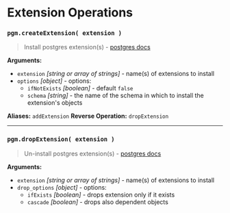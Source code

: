 # Extension Operations

### `pgm.createExtension( extension )`

> Install postgres extension(s) - [postgres docs](http://www.postgresql.org/docs/current/static/sql-createextension.html.html)

**Arguments:**

- `extension` _[string or array of strings]_ - name(s) of extensions to install
- `options` _[object]_ - options:
  - `ifNotExists` _[boolean]_ - default `false`
  - `schema` _[string]_ - the name of the schema in which to install the extension's objects

**Aliases:** `addExtension`
**Reverse Operation:** `dropExtension`

---

### `pgm.dropExtension( extension )`

> Un-install postgres extension(s) - [postgres docs](http://www.postgresql.org/docs/current/static/sql-dropextension.html)

**Arguments:**

- `extension` _[string or array of strings]_ - name(s) of extensions to install
- `drop_options` _[object]_ - options:
  - `ifExists` _[boolean]_ - drops extension only if it exists
  - `cascade` _[boolean]_ - drops also dependent objects
